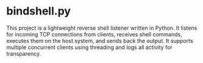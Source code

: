 # bindshell.py
This project is a lightweight reverse shell listener written in Python. It listens for incoming TCP connections from clients, receives shell commands, executes them on the host system, and sends back the output. It supports multiple concurrent clients using threading and logs all activity for transparency.
